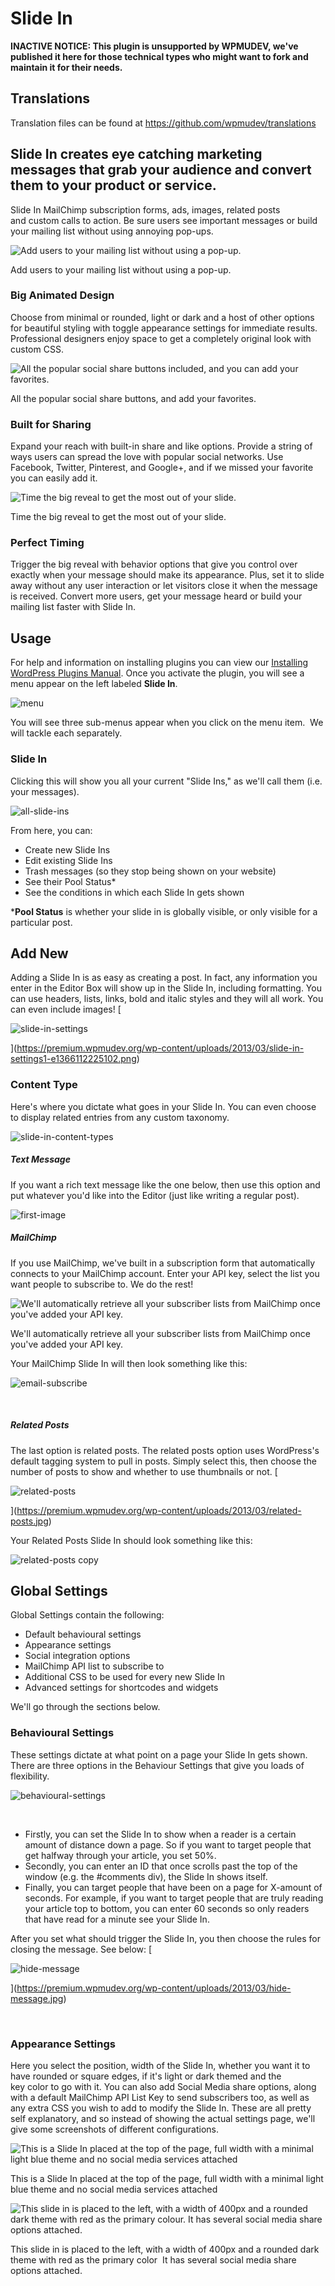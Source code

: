 # Slide In

**INACTIVE NOTICE: This plugin is unsupported by WPMUDEV, we've published it here for those technical types who might want to fork and maintain it for their needs.**

## Translations

Translation files can be found at https://github.com/wpmudev/translations

## Slide In creates eye catching marketing messages that grab your audience and convert them to your product or service.

Slide In MailChimp subscription forms, ads, images, related posts and custom calls to action. Be sure users see important messages or build your mailing list without using annoying pop-ups.  

![Add users to your mailing list without using a pop-up.](http://premium.wpmudev.org/wp-content/uploads/2013/03/slide-in-735x470.jpg)


 Add users to your mailing list without using a pop-up.

### Big Animated Design

Choose from minimal or rounded, light or dark and a host of other options for beautiful styling with toggle appearance settings for immediate results. Professional designers enjoy space to get a completely original look with custom CSS.   

![All the popular social share buttons included, and you can add your favorites.](http://premium.wpmudev.org/wp-content/uploads/2013/03/slide-in-social-735x470.jpg)


 All the popular social share buttons, and add your favorites.

### Built for Sharing

Expand your reach with built-in share and like options. Provide a string of ways users can spread the love with popular social networks. Use Facebook, Twitter, Pinterest, and Google+, and if we missed your favorite you can easily add it.   

![Time the big reveal to get the most out of your slide.](http://premium.wpmudev.org/wp-content/uploads/2013/03/time-735x470.jpg)

 Time the big reveal to get the most out of your slide.

### Perfect Timing

Trigger the big reveal with behavior options that give you control over exactly when your message should make its appearance. Plus, set it to slide away without any user interaction or let visitors close it when the message is received.  Convert more users, get your message heard or build your mailing list faster with Slide In.

## Usage

For help and information on installing plugins you can view our [Installing WordPress Plugins Manual](https://premium.wpmudev.org/manuals/wpmu-manual-2/installing-regular-plugins-on-wpmu/). Once you activate the plugin, you will see a menu appear on the left labeled **Slide In**. 

![menu](https://premium.wpmudev.org/wp-content/uploads/2013/03/menu1.png)

 You will see three sub-menus appear when you click on the menu item.  We will tackle each separately.

### Slide In

Clicking this will show you all your current "Slide Ins," as we'll call them (i.e. your messages). 

![all-slide-ins](https://premium.wpmudev.org/wp-content/uploads/2013/03/all-slide-ins.png)

 From here, you can:

*   Create new Slide Ins
*   Edit existing Slide Ins
*   Trash messages (so they stop being shown on your website)
*   See their Pool Status*
*   See the conditions in which each Slide In gets shown

***Pool Status** is whether your slide in is globally visible, or only visible for a particular post.

## Add New

Adding a Slide In is as easy as creating a post. In fact, any information you enter in the Editor Box will show up in the Slide In, including formatting. You can use headers, lists, links, bold and italic styles and they will all work. You can even include images! [

![slide-in-settings](https://premium.wpmudev.org/wp-content/uploads/2013/03/slide-in-settings1-e1366112225102.png)

](https://premium.wpmudev.org/wp-content/uploads/2013/03/slide-in-settings1-e1366112225102.png)

### Content Type

Here's where you dictate what goes in your Slide In. You can even choose to display related entries from any custom taxonomy. 

![slide-in-content-types](https://premium.wpmudev.org/wp-content/uploads/2013/03/slide-in-content-types.png)

##### **Text Message**

If you want a rich text message like the one below, then use this option and put whatever you'd like into the Editor (just like writing a regular post). 

![first-image](https://premium.wpmudev.org/wp-content/uploads/2013/03/first-image3.png)

##### **MailChimp**

If you use MailChimp, we've built in a subscription form that automatically connects to your MailChimp account. Enter your API key, select the list you want people to subscribe to. We do the rest! 

![We'll automatically retrieve all your subscriber lists from MailChimp once you've added your API key.](https://premium.wpmudev.org/wp-content/uploads/2013/03/mailchimp-metabox.png)

 We'll automatically retrieve all your subscriber lists from MailChimp once you've added your API key.

 Your MailChimp Slide In will then look something like this: 

![email-subscribe](https://premium.wpmudev.org/wp-content/uploads/2013/03/email-subscribe1.png)

 

##### **Related Posts**

The last option is related posts. The related posts option uses WordPress's default tagging system to pull in posts. Simply select this, then choose the number of posts to show and whether to use thumbnails or not. [

![related-posts](https://premium.wpmudev.org/wp-content/uploads/2013/03/related-posts.jpg)

](https://premium.wpmudev.org/wp-content/uploads/2013/03/related-posts.jpg)

 Your Related Posts Slide In should look something like this:   

![related-posts copy](https://premium.wpmudev.org/wp-content/uploads/2013/03/related-posts-copy1.png)

## Global Settings

Global Settings contain the following:

*   Default behavioural settings
*   Appearance settings
*   Social integration options
*   MailChimp API list to subscribe to
*   Additional CSS to be used for every new Slide In 
*   Advanced settings for shortcodes and widgets

We'll go through the sections below.

### Behavioural Settings

These settings dictate at what point on a page your Slide In gets shown. There are three options in the Behaviour Settings that give you loads of flexibility. 

![behavioural-settings](https://premium.wpmudev.org/wp-content/uploads/2013/03/behavioural-settings.png)

 

*   Firstly, you can set the Slide In to show when a reader is a certain amount of distance down a page. So if you want to target people that get halfway through your article, you set 50%.
*   Secondly, you can enter an ID that once scrolls past the top of the window (e.g. the #comments div), the Slide In shows itself.
*   Finally, you can target people that have been on a page for X-amount of seconds. For example, if you want to target people that are truly reading your article top to bottom, you can enter 60 seconds so only readers that have read for a minute see your Slide In.

After you set what should trigger the Slide In, you then choose the rules for closing the message. See below: [

![hide-message](https://premium.wpmudev.org/wp-content/uploads/2013/03/hide-message.jpg)

](https://premium.wpmudev.org/wp-content/uploads/2013/03/hide-message.jpg)

 

### Appearance Settings

Here you select the position, width of the Slide In, whether you want it to have rounded or square edges, if it's light or dark themed and the key color to go with it. You can also add Social Media share options, along with a default MailChimp API List Key to send subscribers too, as well as any extra CSS you wish to add to modify the Slide In. These are all pretty self explanatory, and so instead of showing the actual settings page, we'll give some screenshots of different configurations. 

![This is a Slide In placed at the top of the page, full width with a minimal light blue theme and no social media services attached](https://premium.wpmudev.org/wp-content/uploads/2013/03/full-width-top-blue-copy-copy.png)

 This is a Slide In placed at the top of the page, full width with a minimal light blue theme and no social media services attached

 

![This slide in is placed to the left, with a width of 400px and a rounded dark theme with red as the primary colour. It has several social media share options attached.](https://premium.wpmudev.org/wp-content/uploads/2013/03/dark-red-rounded-left-copy.png)

 This slide in is placed to the left, with a width of 400px and a rounded dark theme with red as the primary color  It has several social media share options attached.
